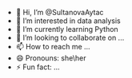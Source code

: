 - 👋 Hi, I’m @SultanovaAytac
- 👀 I’m interested in data analysis
- 🌱 I’m currently learning Python
- 💞️ I’m looking to collaborate on ...
- 📫 How to reach me ...
- 😄 Pronouns: she\her
- ⚡ Fun fact: ...

<!---
SultanovaAytac/SultanovaAytac is a ✨ special ✨ repository because its `README.md` (this file) appears on your GitHub profile.
You can click the Preview link to take a look at your changes.
--->
